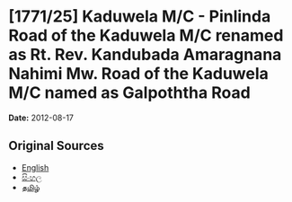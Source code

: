 # [1771/25] Kaduwela M/C - Pinlinda Road of the Kaduwela M/C renamed as Rt. Rev. Kandubada Amaragnana Nahimi Mw. Road of the Kaduwela M/C named as Galpoththa Road

**Date:** 2012-08-17

## Original Sources

- [English](https://documents.gov.lk/view/extra-gazettes/2012/8/1771-25_E.pdf)
- [සිංහල](https://documents.gov.lk/view/extra-gazettes/2012/8/1771-25_S.pdf)
- [தமிழ்](https://documents.gov.lk/view/extra-gazettes/2012/8/1771-25_T.pdf)
